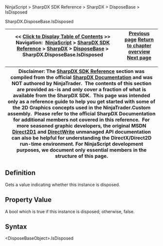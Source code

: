﻿
NinjaScript \> SharpDX SDK Reference \> SharpDX \> DisposeBase \> IsDisposed 

SharpDX.DisposeBase.IsDisposed

| \<\< [Click to Display Table of Contents](sharpdx_disposebase_isdisposed.md) \>\> **Navigation:**     [NinjaScript](ninjascript.md) \> [SharpDX SDK Reference](sharpdx_sdk_reference.md) \> [SharpDX](sharpdx.md) \> [DisposeBase](sharpdx_disposebase.md) \> SharpDX.DisposeBase.IsDisposed | [Previous page](sharpdx_disposebase_dispose.md) [Return to chapter overview](sharpdx_disposebase.md) [Next page](sharpdx_matrix3x2.md) |
| --- | --- |

| Disclaimer: The [SharpDX SDK Reference](sharpdx_sdk_reference.md) section was compiled from the official [SharpDX Documentation](http://sharpdx.org/) and was NOT authored by NinjaTrader.  The contents of this section are provided as\-is and only cover a fraction of what is available from the SharpDX SDK.  This page was intended only as a reference guide to help you get started with some of the 2D Graphics concepts used in the NinjaTrader.Custom assembly.  Please refer to the official SharpDX Documentation for additional members not covered in this reference.  For more seasoned graphic developers, the original MSDN [Direct2D1](https://msdn.microsoft.com/en-us/library/windows/desktop/dd370990.aspx) and [DirectWrite](https://msdn.microsoft.com/en-us/library/windows/desktop/dd368038.aspx) unmanaged API documentation can also be helpful for understanding the DirectX/Direct2D run\-time environment. For NinjaScript development purposes, we document only essential members in the structure of this page. |
| --- |

## Definition
Gets a value indicating whether this instance is disposed.
 
## Property Value
A bool which is true if this instance is disposed; otherwise, false. 
 
## Syntax
\<DisposeBaseObject\>.IsDisposed 
